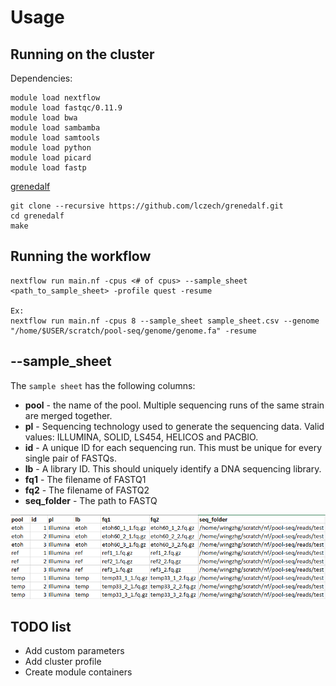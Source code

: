 # Usage

## Running on the cluster

Dependencies:

```
module load nextflow
module load fastqc/0.11.9
module load bwa
module load sambamba
module load samtools
module load python
module load picard
module load fastp
```

[grenedalf](https://github.com/lczech/grenedalf)

```
git clone --recursive https://github.com/lczech/grenedalf.git
cd grenedalf
make
```

## Running the workflow


```
nextflow run main.nf -cpus <# of cpus> --sample_sheet <path_to_sample_sheet> -profile quest -resume

Ex:
nextflow run main.nf -cpus 8 --sample_sheet sample_sheet.csv --genome "/home/$USER/scratch/pool-seq/genome/genome.fa" -resume
```

## --sample_sheet

The `sample sheet` has the following columns:

* __pool__ - the name of the pool. Multiple sequencing runs of the same strain are merged together.
* __pl__ - Sequencing technology used to generate the sequencing data. Valid values: ILLUMINA, SOLID, LS454, HELICOS and PACBIO.
* __id__ - A unique ID for each sequencing run. This must be unique for every single pair of FASTQs.
* __lb__ - A library ID. This should uniquely identify a DNA sequencing library.
* __fq1__ - The filename of FASTQ1
* __fq2__ - The filename of FASTQ2
* __seq_folder__ - The path to FASTQ

![Sample_sheet](img/alignment_sample_sheet.jpg)

## TODO list

* Add custom parameters
* Add cluster profile
* Create module containers

